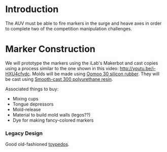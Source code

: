 # Introduction #

The AUV must be able to fire markers in the surge and heave axes in order to complete two of the competition manipulation challenges.


# Marker Construction #


We will prototype the markers using the iLab's Makerbot and cast copies using a process similar to the one shown in this video: http://youtu.be/i-HXU4cfvdc. Molds will be made using [Oomoo 30 silicon rubber](http://www.amazon.com/Smooth-On-Oomoo-30-Silicone-2-8/dp/B001PNE1YM). They will be cast using [Smooth-cast 300 polyurethane resin](http://www.amazon.com/Smooth-On-Smooth-Cast-Liquid-Plastic-Compound/dp/B004BN7G0E/).

Associated things to buy:
  * Mixing cups
  * Tongue depressors
  * Mold-release
  * Material to build mold walls (legos??)
  * Dye for making fancy-colored markers

### Legacy Design ###

Good old-fashioned [toypedos](http://www.amazon.com/Swim-Ways-12298-Swimways-Toypedo/dp/B0038ZVPFI/ref=sr_1_1?ie=UTF8&qid=1359112021&sr=8-1&keywords=toypedo).